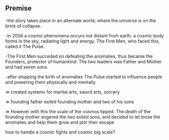 ## Premise
-the story takes place in an alternate world, where the universe is on the brink of collapse.

-in 2056 a cosmic phenomena occurs not distant from earth. a cosmic body forms in the sky, radiating light and energy. The First Men, who faced this, called it The Pulse.

-The First Men succeded on defeating the anomalies, thus became the Founders, protector of humankind. The two leaders was Father and Mother and had seven sons.

-after stopping the birth of anomalies The Pulse started to influence people and powering them physically and mentally

=> created systems for martial arts, sword arts, sorcery

=> founding father exiled founding mother and two of his sons

=> However with this the scale of the cosmos tipped. The death of the founding mother angered the two exiled sons, and decided to let loose the anomalies and help them grow and plot their escape

how to handle a cosmic fights and cosmic big scale?